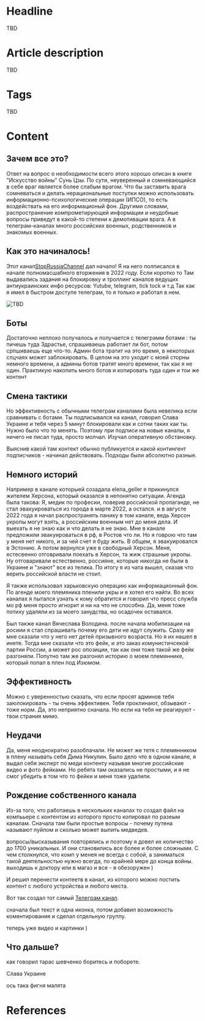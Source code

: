 # Headline
TBD

# Article description
TBD 

# Tags
TBD

# Content

## Зачем все это?
Ответ на вопрос о необходимости всего этого хорошо описан в книге "Искусство войны" Сунь Цзы.
По сути, неуверенный и сомневающийся в себе враг является более слабым врагом. 
Что бы заставить врага сомневаться и делать нерациональные поступки можно использовать информационно-психологические операции (ИПСО), то есть воздействать на его информационый фон.
Другими словами, распространение компрометирующей информации и неудобные вопросы приведут в какой-то степени к демотивации врага.
А в телеграм-каналах много российских военных, родственников и знакомых военных.

## Как это начиналось!
Этот канал[StopRussiaChannel](https://t.me/+EbXZHBfHXbszY2I6) дал начало!
Я на него полписался в начале полномасшабного вторжения в 2022 году.
Если коротко то Там выдавались задания на блокировку и троллинг каналов ведущих антиукраинских инфо ресурсов: Yutube, telegram, tick tock и т.д
Так как я имел в быстром доступе телеграм, то я только и работал в нем. 

<img src="./Images/TBD.jpg" alt="TBD" />

## Боты
Достаточно неплохо получалось и получается с телеграмм ботами : ты пичешь туда Здрастье, спрашиваешь работает ли бот, 
потом српшиваешь еще что-то. Админ бота тратит на это время, в некоторых слцчаях может заблокировать. 
В целом на это уходит с моей сторны немного времени, а админы ботов тратят много времени, так как я не один.
Практикую накопить много ботов и копировать туда один и тои же контент

## Смена тактики
Но эффективность с обычными телеграм каналами была невелика если сравнивать с ботами.
Ты подписывался на канал, говорил Слава Украине и тебя через 5 минут блокировали как и сотни таких как ты. 
Нужно было что то менять. Поэтому при подписи на новые каналы, я ничего не писал туда, просто молчал. Изучал оперативную обстановку.

Выяснив какой там контект обычно публикуется и какой контингент подписчиков - начинал действовать.
Подходы были абсолютно разные.

## Немного историй
Например в канале которыей созадала elena_geller я прикинулся жителем Херсона, который оказался в непонятно ситуации.
Агенда была такова: Я, медик по професии, поверив российской пропаганде, не стал эвакуироваться из города в марте 2022, а остался.
и в августе 2022 года я начал распространять панику в том канале, ведь Херсон укропы могут взять, а российским военным нет до меня дела.
И выехать я не знаю как и что делать я не знаю. Мне в канале предложили эвакуироваться в рф, в Ростов что ли.
Но я говрою что там у меня нет никого, и за чей счет я буду жить. В общем, я эвакуировался в Эстонию. А потом вернулся уже в свободный Херсон.
Меня, естесвенно отговривали поехать в Херсон, та жиж страшные укропы.
Ну отговаривали естественно, россияне, которые никогда не были в Украине и "знают" все из телика.
По итогу я из чата вышел, сказав что верить российской власти не стоит.

Я также использовал харьковскую операцию как информационный фон. По агенде моего племяника пленили укры и я хотел его найти.
Во всех каналах я пытался узнать к кому обратится и говорил что пресс служба мо рф меня просто игнорит и ни на что не способна. 
Да, меня тоже потиху удаляли из за моего занудства, но осадочек оставался.

Был также канал Вячеслава Володина. после начала мобилизации на росиии я стал спрашивать почему его дети не идут служить.
Сразу же мне сказали что у него нет детей призывного возраста. Но я их нашел в инете. Тогда мне сказали что это фейк, и это заказ
комунистичсекой партии России, а может рос опозиции, так как они тоже такой же фейк разгоняли. 
Попутно там же разгонял историю о моем племяннике, который попал в плен под Изюмом.

## Эффективность 
Можно с уверенностью сказать, что если просят админов тебя заюлокировать - ты очень эффективен.
Тебя проклинают, обзывают - тоже норм. Да, это неприятно сначала. Но если на тебя не реагируют - твои страния мимо.

## Неудачи
Да, меня неоднократно разоблачали. Не может же тетя с племянником в плену называть себя Дима Никулин.
Было дело что в одном канале, я выдал себя эксперт по меди контенту называя многие российские видео и фото фейками.
Но ребята там оказались не простыми, и я не смог убедить в том что то фейки и меня тоже удалили.

## Рождение собственного канала  
Из-за того, что работаешь в нескольких каналах то создал файл на компььере с контентом из которого просто копировал по разеым каналам.
Cначала там были простые вопросы - почему путена называют пуйлом и сколько может выпить медведев.

 вопросы/высказывания повторялись 
 и поэтому я довел их количество до 1700 уникальных. 
И они становились все более и более сложными.
С чем столкнулся, что комп у менея не всегда с собой, а заниматься такой деятельностью нужно всегда, по крайней мере до конца войны.
выходишь к доктору или в магаз и все - я обезоружен )

И решил перенести контеетв в канал, из которого можно постить контент с любого устройства и любого места.

Вот так создал тот самый [Телеграм канал](https://t.me/questions4russians). 

сначала был текст и одна иконка, потом добавил возможность коментирования и сделал отдельную группу. 

теперь уже видео и картинки )


## Что дальше?

как говорил тарас шевченко боритесь и поборете.

Слава Украине

ось така фигня малята


# References

